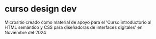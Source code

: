 # curso design dev

Micrositio creado como material de apoyo para el 'Curso introductorio al HTML semántico y CSS para diseñadoras de interfaces digitales' en Noviembre del 2024
